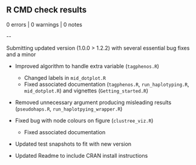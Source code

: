 ## R CMD check results

0 errors | 0 warnings | 0 notes

--

Submitting updated version (1.0.0 > 1.2.2) 
with several essential bug fixes and 
a minor

* Improved algorithm to handle extra variable (`tagphenos.R`)
  * Changed labels in `mid_dotplot.R`
  * Fixed associated documentation (`tagphenos.R`, `run_haplotyping.R`, `mid_dotplot.R`) and vignettes (`Getting_started.R`)

* Removed unnecessary argument producing misleading results (`pseudohaps.R`, `run_haplotpying_wrapper.R`)
* Fixed bug with node colours on figure (`clustree_viz.R`)
  * Fixed associated documentation 

* Updated test snapshots to fit with new version

* Updated Readme to include CRAN install instructions
